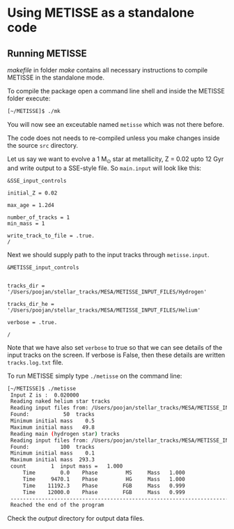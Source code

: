 # Using METISSE as a standalone code 

## Running METISSE 

*makefile* in folder *make* contains all necessary instructions to compile METISSE in the standalone mode. 

To compile the package open a command line shell and inside the METISSE folder execute:

```bash
[~/METISSE]$ ./mk
```

You will now see an exceutable named `metisse` which was not there before. 

The code does not needs to re-compiled unless you make changes inside the source `src` directory. 

Let us say we want to evolve a 1 M$_\odot$ star at metallicity, Z = 0.02 upto 12 Gyr and write output to a SSE-style file.
So `main.input` will look like this:

```
&SSE_input_controls

initial_Z = 0.02

max_age = 1.2d4   

number_of_tracks = 1
min_mass = 1

write_track_to_file = .true.   
/

```

Next we should supply path to the input tracks through `metisse.input`. 

```
&METISSE_input_controls


tracks_dir = '/Users/poojan/stellar_tracks/MESA/METISSE_INPUT_FILES/Hydrogen'
            
tracks_dir_he = '/Users/poojan/stellar_tracks/MESA/METISSE_INPUT_FILES/Helium'

verbose = .true.

/

```
Note that we have also set `verbose` to true so that we can see details of the input tracks on the screen. 
If verbose is False, then these details are written `tracks.log.txt` file. 

To run METISSE simply type `./metisse` on the command line:

``` bash
[~/METISSE]$ ./metisse
 Input Z is :  0.020000
 Reading naked helium star tracks
 Reading input files from: /Users/poojan/stellar_tracks/MESA/METISSE_INPUT_FILES/Helium/./He_z02/eeps/
 Found:           50  tracks
 Minimum initial mass    0.5
 Maximum initial mass   49.8
 Reading main (hydrogen star) tracks
 Reading input files from: /Users/poojan/stellar_tracks/MESA/METISSE_INPUT_FILES/Hydrogen/./H_z02/eeps/
 Found:          100  tracks
 Minimum initial mass    0.1
 Maximum initial mass  293.3
 count        1  input mass =   1.000
     Time        0.0    Phase         MS     Mass   1.000
     Time     9470.1    Phase         HG     Mass   1.000
     Time    11192.3    Phase        FGB     Mass   0.999
     Time    12000.0    Phase        FGB     Mass   0.999
 -------------------------------------------------------------------------
 Reached the end of the program
```

Check the *output* directory for output data files.



